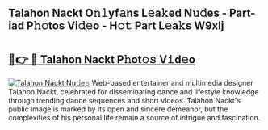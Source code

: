 ## Talahon Nackt O𝚗𝚕yf𝚊ns L𝚎a𝚔ed N𝚞𝚍es - Part-iad P𝚑𝚘tos Vi𝚍𝚎o - H𝚘𝚝 Part L𝚎a𝚔s W9xlj

# <h2><a href="http://kfahbc.oniu.top/?m=Talahon+Nackt">🔗👉 🔴 Talahon Nackt P𝚑ot𝚘𝚜 V𝚒d𝚎o</a></h2>

[![Talahon Nackt Nu𝚍e𝚜](https://i.imgur.com/0qMVB7G.gif)](http://kfahbc.oniu.top/?m=Talahon+Nackt)
Web-based entertainer and multimedia designer Talahon Nackt, celebrated for disseminating dance and lifestyle knowledge through trending dance sequences and short videos. Talahon Nackt's public image is marked by its open and sincere demeanor, but the complexities of his personal life remain a source of intrigue and fascination.  
